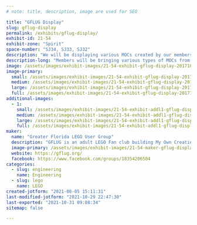 ```yaml
---
# note: title, description, image are used for SEO

title: "GFLUG Display"
slug: gflug-display
permalink: /exhibits/gflug-display/
exhibit-id: 21-54
exhibit-zone: "Spirit"
space-number: "SJ34, SJ33, SJ32"
description: "We will be displaying various MOCs created by our members related to the LEGO hobby & fan community."
description-long: "Members will be bringing various types of MOCs from the LEGO community. These include trains, mosaics, GBC, sculptures, and robots. "
image: /assets/images/exhibit-images/21-54-exhibit-gflug-display-20171022-163612-large.jpg
image-primary: 
  small: /assets/images/exhibit-images/21-54-exhibit-gflug-display-20171022-163612-small.jpg
  medium: /assets/images/exhibit-images/21-54-exhibit-gflug-display-20171022-163612-medium.jpg
  large: /assets/images/exhibit-images/21-54-exhibit-gflug-display-20171022-163612-large.jpg
  full: /assets/images/exhibit-images/21-54-exhibit-gflug-display-20171022-163612-full.jpg
additional-images: 
  - 1:
    small: /assets/images/exhibit-images/21-54-exhibit-addl1-gflug-display-20171021-112640-small.jpg
    medium: /assets/images/exhibit-images/21-54-exhibit-addl1-gflug-display-20171021-112640-medium.jpg
    large: /assets/images/exhibit-images/21-54-exhibit-addl1-gflug-display-20171021-112640-large.jpg
    full: /assets/images/exhibit-images/21-54-exhibit-addl1-gflug-display-20171021-112640-full.jpg
maker: 
  name: "Greater Florida LEGO User Group"
  description: "GFLUG is an adult LEGO Fan club building My Own Creations (MOCs) and displaying them to inspire and motivate others. We advocate for children and adults to show their imagination with LEGO bricks and elements. We also build MOCs that work with clubs from around the US and world. These collaborative elements include Great Ball Contraption (GBC) and Modular Integrated Landscape System (MILS). We also work with First LEGO league and other LEGO related robotics clubs."
  image-primary: /assets/images/exhibit-images/21-54-maker-gflug-display-logo-medium.png
  website: https://gflug.org/
  facebook: https://www.facebook.com/groups/18354206504
categories: 
  - slug: engineering
    name: Engineering
  - slug: lego
    name: LEGO
created-jotform: "2021-08-05 15:11:31"
last-modified-jotform: "2021-10-29 22:47:30"
last-exported: "2021-10-31 09:08:34"
sitemap: false

---
```

